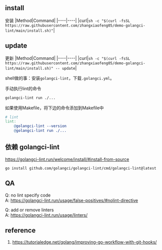 ## install
安装
|Method|Command|
|----|----|
|curl|`sh -c "$(curl -fsSL https://raw.githubusercontent.com/zhangxiaofeng05/demo-golangci-lint/main/install.sh)"`|

## update
更新
|Method|Command|
|----|----|
|curl|`sh -c "$(curl -fsSL https://raw.githubusercontent.com/zhangxiaofeng05/demo-golangci-lint/main/install.sh)" -- update`|

shell做的事：安装`golangci-lint`，下载`.golangci.yml`。

手动执行lint的命令
```bash
golangci-lint run ./...
```
如果使用Makefile，将下边的命令添加到Makefile中
```makefile
# lint
lint:
	@golangci-lint --version
	@golangci-lint run ./...
```

## 依赖 golangci-lint
https://golangci-lint.run/welcome/install/#install-from-source
```
go install github.com/golangci/golangci-lint/cmd/golangci-lint@latest
```

## QA
Q: no lint specify code  
A: https://golangci-lint.run/usage/false-positives/#nolint-directive

Q: add or remove linters  
A: https://golangci-lint.run/usage/linters/

## reference
1. https://tutorialedge.net/golang/improving-go-workflow-with-git-hooks/
